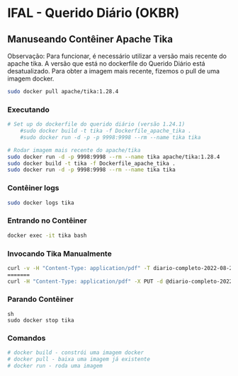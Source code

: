 # IFAL - Querido Diário (OKBR)

## Manuseando Contêiner Apache Tika

Observação: Para funcionar, é necessário utilizar a versão mais recente do apache tika. A versão que está no dockerfile do Querido Diário está desatualizado. Para obter a imagem mais recente, fizemos o pull de uma imagem docker.
```sh
sudo docker pull apache/tika:1.28.4
```
### Executando 

```sh
# Set up do dockerfile do querido diário (versão 1.24.1)
    #sudo docker build -t tika -f Dockerfile_apache_tika .
    #sudo docker run -d -p -p 9998:9998 --rm --name tika tika

# Rodar imagem mais recente do apache/tika
sudo docker run -d -p 9998:9998 --rm --name tika apache/tika:1.28.4
sudo docker build -t tika -f Dockerfile_apache_tika .
sudo docker run -d -p 9998:9998 --rm --name tika tika
```

### Contêiner logs

```sh
sudo docker logs tika
```

### Entrando no Contêiner
```sh
docker exec -it tika bash
```

### Invocando Tika Manualmente

```sh
curl -v -H "Content-Type: application/pdf" -T diario-completo-2022-08-29.pdf http://localhost:9998/tika
=======
curl -H "Content-Type: application/pdf" -X PUT -d @diario-completo-2022-08-29.pdf http://localhost:9998/tika
```
### Parando Contêiner

```
sh
sudo docker stop tika
```

### Comandos
```sh
# docker build - constrói uma imagem docker
# docker pull - baixa uma imagem já existente
# docker run - roda uma imagem
```
